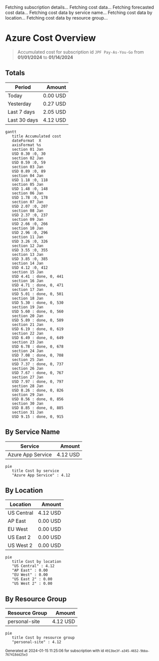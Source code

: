 Fetching subscription details...
Fetching cost data...
Fetching forecasted cost data...
Fetching cost data by service name...
Fetching cost data by location...
Fetching cost data by resource group...
# Azure Cost Overview

> Accumulated cost for subscription id `JPF Pay-As-You-Go` from **01/01/2024** to **01/14/2024**

## Totals

|Period|Amount|
|---|---:|
|Today|0.00 USD|
|Yesterday|0.27 USD|
|Last 7 days|2.05 USD|
|Last 30 days|4.12 USD|

```mermaid
gantt
   title Accumulated cost
   dateFormat  X
   axisFormat %s
   section 01 Jan
   USD 0.30 :0, 30
   section 02 Jan
   USD 0.59 :0, 59
   section 03 Jan
   USD 0.89 :0, 89
   section 04 Jan
   USD 1.18 :0, 118
   section 05 Jan
   USD 1.48 :0, 148
   section 06 Jan
   USD 1.78 :0, 178
   section 07 Jan
   USD 2.07 :0, 207
   section 08 Jan
   USD 2.37 :0, 237
   section 09 Jan
   USD 2.66 :0, 266
   section 10 Jan
   USD 2.96 :0, 296
   section 11 Jan
   USD 3.26 :0, 326
   section 12 Jan
   USD 3.55 :0, 355
   section 13 Jan
   USD 3.85 :0, 385
   section 14 Jan
   USD 4.12 :0, 412
   section 15 Jan
   USD 4.41 : done, 0, 441
   section 16 Jan
   USD 4.71 : done, 0, 471
   section 17 Jan
   USD 5.01 : done, 0, 501
   section 18 Jan
   USD 5.30 : done, 0, 530
   section 19 Jan
   USD 5.60 : done, 0, 560
   section 20 Jan
   USD 5.89 : done, 0, 589
   section 21 Jan
   USD 6.19 : done, 0, 619
   section 22 Jan
   USD 6.49 : done, 0, 649
   section 23 Jan
   USD 6.78 : done, 0, 678
   section 24 Jan
   USD 7.08 : done, 0, 708
   section 25 Jan
   USD 7.37 : done, 0, 737
   section 26 Jan
   USD 7.67 : done, 0, 767
   section 27 Jan
   USD 7.97 : done, 0, 797
   section 28 Jan
   USD 8.26 : done, 0, 826
   section 29 Jan
   USD 8.56 : done, 0, 856
   section 30 Jan
   USD 8.85 : done, 0, 885
   section 31 Jan
   USD 9.15 : done, 0, 915
```

## By Service Name

|Service|Amount|
|---|---:|
|Azure App Service|4.12 USD|

```mermaid
pie
   title Cost by service
   "Azure App Service" : 4.12
```

## By Location

|Location|Amount|
|---|---:|
|US Central|4.12 USD|
|AP East|0.00 USD|
|EU West|0.00 USD|
|US East 2|0.00 USD|
|US West 2|0.00 USD|

```mermaid
pie
   title Cost by location
   "US Central" : 4.12
   "AP East" : 0.00
   "EU West" : 0.00
   "US East 2" : 0.00
   "US West 2" : 0.00
```

## By Resource Group

|Resource Group|Amount|
|---|---:|
|personal-site|4.12 USD|

```mermaid
pie
   title Cost by resource group
   "personal-site" : 4.12
```

<sup>Generated at 2024-01-15 11:25:06 for subscription with id `4913be3f-a345-4652-9bba-767418dd25e3`</sup>
